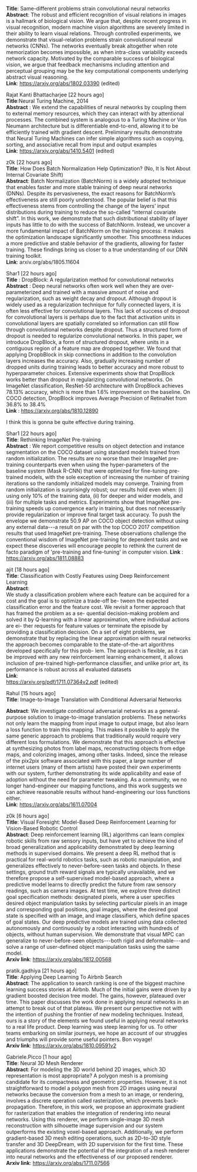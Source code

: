 **Title**: Same-different problems strain convolutional neural networks  
**Abstract**: The robust and efficient recognition of visual relations in images is a hallmark of biological vision. We argue that, despite recent progress in visual recognition, modern machine vision algorithms are severely limited in their ability to learn visual relations. Through controlled experiments, we demonstrate that visual-relation problems strain convolutional neural networks (CNNs). The networks eventually break altogether when rote memorization becomes impossible, as when intra-class variability exceeds network capacity. Motivated by the comparable success of biological vision, we argue that feedback mechanisms including attention and perceptual grouping may be the key computational components underlying abstract visual reasoning.  
**Link**: https://arxiv.org/abs/1802.03390 (edited)  


Rajat Kanti Bhattacharjee [22 hours ago]  
**Title**:Neural Turing Machine, 2014  
**Abstract** : We extend the capabilities of neural networks by coupling them to external memory resources, which they can interact with by attentional processes. The combined system is analogous to a Turing Machine or Von Neumann architecture but is differentiable end-to-end, allowing it to be efficiently trained with gradient descent. Preliminary results demonstrate that Neural Turing Machines can infer simple algorithms such as copying, sorting, and associative recall from input and output examples  
**Link**: https://arxiv.org/abs/1410.5401 (edited)  


z0k [22 hours ago]  
**Title**: How Does Batch Normalization Help Optimization? (No, It Is Not About Internal Covariate Shift)  
**Abstract**: Batch Normalization (BatchNorm) is a widely adopted technique that enables faster and more stable training of deep neural networks (DNNs). Despite its pervasiveness, the exact reasons for BatchNorm’s effectiveness are still poorly understood. The popular belief is that this effectiveness stems from controlling the change of the layers’ input distributions during training to reduce the so-called “internal covariate shift”. In this work, we demonstrate that such distributional stability of layer inputs has little to do with the success of BatchNorm. Instead, we uncover a more fundamental impact of BatchNorm on the training process: it makes the optimization landscape significantly smoother. This smoothness induces a more predictive and stable behavior of the gradients, allowing for faster training. These findings bring us closer to a true understanding of our DNN training toolkit.  
**Link**: arxiv.org/abs/1805.11604  


Shar1 [22 hours ago]  
**Title** : DropBlock: A regularization method for convolutional networks  
**Abstract** : Deep neural networks often work well when they are over-parameterized and trained with a massive amount of noise and regularization, such as weight decay and dropout. Although dropout is widely used as a regularization technique for fully connected layers, it is often less effective for convolutional layers. This lack of success of dropout for convolutional layers is perhaps due to the fact that activation units in convolutional layers are spatially correlated so information can still flow through convolutional networks despite dropout. Thus a structured form of dropout is needed to regularize convolutional networks. In this paper, we introduce DropBlock, a form of structured dropout, where units in a contiguous region of a feature map are dropped together. We found that applying DropbBlock in skip connections in addition to the convolution layers increases the accuracy. Also, gradually increasing number of dropped units during training leads to better accuracy and more robust to hyperparameter choices. Extensive experiments show that DropBlock works better than dropout in regularizing convolutional networks. On ImageNet classification, ResNet-50 architecture with DropBlock achieves 78.13% accuracy, which is more than 1.6% improvement on the baseline. On COCO detection, DropBlock improves Average Precision of RetinaNet from 36.8% to 38.4%  
**Link** : https://arxiv.org/abs/1810.12890  

I think this is gonna be quite effective during training.  


Shar1 [22 hours ago]  
**Title**: Rethinking ImageNet Pre-training  
**Abstract** : We report competitive results on object detection and instance segmentation on the COCO dataset using standard models trained from random initialization. The results are no worse than their ImageNet pre-training counterparts even when using the hyper-parameters of the baseline system (Mask R-CNN) that were optimized for fine-tuning pre-trained models, with the sole exception of increasing the number of training iterations so the randomly initialized models may converge. Training from random initialization is surprisingly robust; our results hold even when: (i) using only 10% of the training data, (ii) for deeper and wider models, and (iii) for multiple tasks and metrics. Experiments show that ImageNet pre-training speeds up convergence early in training, but does not necessarily provide regularization or improve final target task accuracy. To push the envelope we demonstrate 50.9 AP on COCO object detection without using any external data---a result on par with the top COCO 2017 competition results that used ImageNet pre-training. These observations challenge the conventional wisdom of ImageNet pre-training for dependent tasks and we expect these discoveries will encourage people to rethink the current de facto paradigm of 'pre-training and fine-tuning' in computer vision.
**Link** : https://arxiv.org/abs/1811.08883  

ajit [18 hours ago]  
**Title**: 
Classification with Costly Features using Deep Reinforcement Learning  
**Abstract**:  
We study a classification problem where each feature can be
acquired for a cost and the goal is to optimize a trade-off be-
tween the expected classification error and the feature cost. We
revisit a former approach that has framed the problem as a se-
quential decision-making problem and solved it by Q-learning
with a linear approximation, where individual actions are ei-
ther requests for feature values or terminate the episode by
providing a classification decision. On a set of eight problems,
we demonstrate that by replacing the linear approximation
with neural networks the approach becomes comparable to the
state-of-the-art algorithms developed specifically for this prob-
lem. The approach is flexible, as it can be improved with any
new reinforcement learning enhancement, it allows inclusion
of pre-trained high-performance classifier, and unlike prior art,
its performance is robust across all evaluated datasets  
**Link**:    
https://arxiv.org/pdf/1711.07364v2.pdf (edited)  

Rahul [15 hours ago]  
**Title**: Image-to-Image Translation with Conditional Adversarial Networks  

**Abstract**: We investigate conditional adversarial networks as a general-purpose solution to image-to-image translation problems. These networks not only learn the mapping from input image to output image, but also learn a loss function to train this mapping. This makes it possible to apply the same generic approach to problems that traditionally would require very different loss formulations. We demonstrate that this approach is effective at synthesizing photos from label maps, reconstructing objects from edge maps, and colorizing images, among other tasks. Indeed, since the release of the pix2pix software associated with this paper, a large number of internet users (many of them artists) have posted their own experiments with our system, further demonstrating its wide applicability and ease of adoption without the need for parameter tweaking. As a community, we no longer hand-engineer our mapping functions, and this work suggests we can achieve reasonable results without hand-engineering our loss functions either.  
**Link**: https://arxiv.org/abs/1611.07004  


z0k [6 hours ago]  
**Title**: Visual Foresight: Model-Based Deep Reinforcement Learning for Vision-Based Robotic Control  
**Abstract**: Deep reinforcement learning (RL) algorithms can learn complex robotic skills from raw sensory inputs, but have yet to achieve the kind of broad generalization and applicability demonstrated by deep learning methods in supervised domains. We present a deep RL method that is practical for real-world robotics tasks, such as robotic manipulation, and generalizes effectively to never-before-seen tasks and objects. In these settings, ground truth reward signals are typically unavailable, and we therefore propose a self-supervised model-based approach, where a predictive model learns to directly predict the future from raw sensory readings, such as camera images. At test time, we explore three distinct goal specification methods: designated pixels, where a user specifies desired object manipulation tasks by selecting particular pixels in an image and corresponding goal positions, goal images, where the desired goal state is specified with an image, and image classifiers, which define spaces of goal states. Our deep predictive models are trained using data collected autonomously and continuously by a robot interacting with hundreds of objects, without human supervision. We demonstrate that visual MPC can generalize to never-before-seen objects---both rigid and deformable---and solve a range of user-defined object manipulation tasks using the same model.  
**Arxiv link**: https://arxiv.org/abs/1812.00568  

pratik.gadhiya [21 hours ago]  
**Title**: Applying Deep Learning To Airbnb Search  
**Abstract**: The application to search ranking is one of the biggest machine learning success stories at Airbnb. Much of the initial gains were driven by a gradient boosted decision tree model. The gains, however, plateaued over time. This paper discusses the work done in applying neural networks in an attempt to break out of that plateau. We present our perspective not with the intention of pushing the frontier of new modeling techniques. Instead, ours is a story of the elements we found useful in applying neural networks to a real life product. Deep learning was steep learning for us. To other teams embarking on similar journeys, we hope an account of our struggles and triumphs will provide some useful pointers. Bon voyage!  
**Arxiv link**: https://arxiv.org/abs/1810.09591v2  


Gabriele.Picco [1 hour ago]  
**Title**: Neural 3D Mesh Renderer  
**Abstract**: For modeling the 3D world behind 2D images, which 3D representation is most appropriate? A polygon mesh is a promising candidate for its compactness and geometric properties. However, it is not straightforward to model a polygon mesh from 2D images using neural networks because the conversion from a mesh to an image, or rendering, involves a discrete operation called rasterization, which prevents back-propagation. Therefore, in this work, we propose an approximate gradient for rasterization that enables the integration of rendering into neural networks. Using this renderer, we perform single-image 3D mesh reconstruction with silhouette image supervision and our system outperforms the existing voxel-based approach. Additionally, we perform gradient-based 3D mesh editing operations, such as 2D-to-3D style transfer and 3D DeepDream, with 2D supervision for the first time. These applications demonstrate the potential of the integration of a mesh renderer into neural networks and the effectiveness of our proposed renderer.  
**Arxiv link**: https://arxiv.org/abs/1711.07566  
